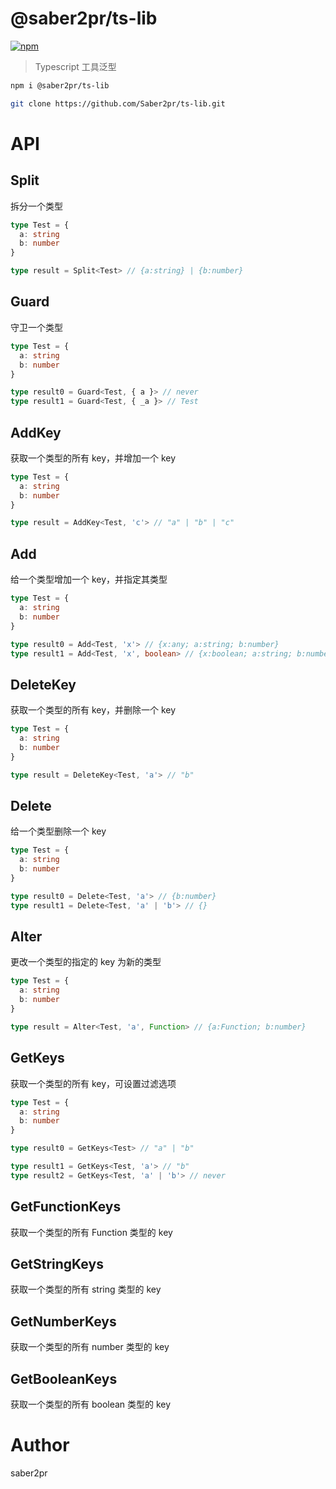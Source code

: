 # @saber2pr/ts-lib

[![npm](https://img.shields.io/npm/v/@saber2pr/ts-lib.svg?color=blue)](https://www.npmjs.com/package/@saber2pr/ts-lib)

> Typescript 工具泛型

```bash
npm i @saber2pr/ts-lib

git clone https://github.com/Saber2pr/ts-lib.git
```

# API

## Split

拆分一个类型

```ts
type Test = {
  a: string
  b: number
}

type result = Split<Test> // {a:string} | {b:number}
```

## Guard

守卫一个类型

```ts
type Test = {
  a: string
  b: number
}

type result0 = Guard<Test, { a }> // never
type result1 = Guard<Test, { _a }> // Test
```

## AddKey

获取一个类型的所有 key，并增加一个 key

```ts
type Test = {
  a: string
  b: number
}

type result = AddKey<Test, 'c'> // "a" | "b" | "c"
```

## Add

给一个类型增加一个 key，并指定其类型

```ts
type Test = {
  a: string
  b: number
}

type result0 = Add<Test, 'x'> // {x:any; a:string; b:number}
type result1 = Add<Test, 'x', boolean> // {x:boolean; a:string; b:number}
```

## DeleteKey

获取一个类型的所有 key，并删除一个 key

```ts
type Test = {
  a: string
  b: number
}

type result = DeleteKey<Test, 'a'> // "b"
```

## Delete

给一个类型删除一个 key

```ts
type Test = {
  a: string
  b: number
}

type result0 = Delete<Test, 'a'> // {b:number}
type result1 = Delete<Test, 'a' | 'b'> // {}
```

## Alter

更改一个类型的指定的 key 为新的类型

```ts
type Test = {
  a: string
  b: number
}

type result = Alter<Test, 'a', Function> // {a:Function; b:number}
```

## GetKeys

获取一个类型的所有 key，可设置过滤选项

```ts
type Test = {
  a: string
  b: number
}

type result0 = GetKeys<Test> // "a" | "b"

type result1 = GetKeys<Test, 'a'> // "b"
type result2 = GetKeys<Test, 'a' | 'b'> // never
```

## GetFunctionKeys

获取一个类型的所有 Function 类型的 key

## GetStringKeys

获取一个类型的所有 string 类型的 key

## GetNumberKeys

获取一个类型的所有 number 类型的 key

## GetBooleanKeys

获取一个类型的所有 boolean 类型的 key

# Author

saber2pr
